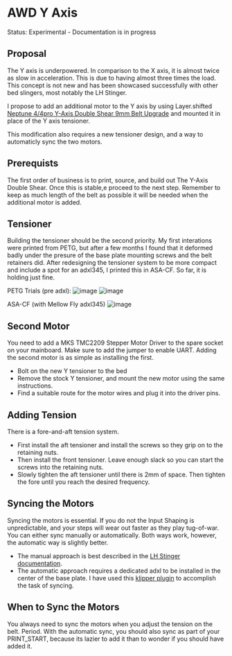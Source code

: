 # AWD Y Axis
Status: Experimental - Documentation is in progress

## Proposal
The Y axis is underpowered. In comparison to the X axis, it is almost twice as slow in acceleration. This is due to having almost three times the load. This concept is not new and has been showcased successfully with other bed slingers, most notably the LH Stinger.

I propose to add an additional motor to the Y axis by using Layer.shifted [Neptune 4/4pro Y-Axis Double Shear 9mm Belt Upgrade](https://www.printables.com/model/1208536-neptune-44pro-y-axis-double-shear-9mm-belt-upgrade) and mounted it in place of the Y axis tensioner.

This modification also requires a new tensioner design, and a way to automaticly sync the two motors.

## Prerequists
The first order of business is to print, source, and build out The Y-Axis Double Shear. Once this is stable,e proceed to the next step. Remember to keep as much length of the belt as possible it will be needed when the additional motor is added.

## Tensioner
Building the tensioner should be the second priority. My first interations were printed from PETG, but after a few months I found that it deformed badly under the presure of the base plate mounting screws and the belt retainers did. After redesigning the tensioner system to be more compact and include a spot for an adxl345, I printed this in ASA-CF. So far, it is holding just fine.

PETG Trials (pre adxl):
![image](https://github.com/user-attachments/assets/0d7da6f4-8fae-49e4-a98d-04bbaafb8e52)
![image](https://github.com/user-attachments/assets/c90b9249-b98b-47ea-a6e3-f3b157b50856)

ASA-CF (with Mellow Fly adxl345)
![image](https://github.com/user-attachments/assets/07147fa6-2a75-400a-81b3-49b518d19d3f)

## Second Motor
You need to add a MKS TMC2209 Stepper Motor Driver to the spare socket on your mainboard. Make sure to add the jumper to enable UART.
Adding the second motor is as simple as installing the first. 
- Bolt on the new Y tensioner to the bed
- Remove the stock Y tensioner, and mount the new motor using the same instructions.
- Find a suitable route for the motor wires and plug it into the driver pins.

## Adding Tension
There is a fore-and-aft tension system. 
- First install the aft tensioner and install the screws so they grip on to the retaining nuts.
- Then install the front tensioner. Leave enough slack so you can start the screws into the retaining nuts.
- Slowly tighten the aft tensioner until there is 2mm of space. Then tighten the fore until you reach the desired frequency.

## Syncing the Motors
Syncing the motors is essential. If you do not the Input Shaping is unpredictable, and your steps will wear out faster as they play tug-of-war. You can either sync manually or automatically. Both ways work, however, the automatic way is slightly better.
- The manual approach is best described in the [LH Stinger documentation](https://github.com/lhndo/LH-Stinger/wiki/Tuning#awd-y-stepper-motor-sync).
- The automatic approach requires a dedicated adxl to be installed in the center of the base plate. I have used this [klipper plugin](https://github.com/MRX8024/motors-sync/tree/main) to accomplish the task of syncing.

## When to Sync the Motors
You always need to sync the motors when you adjust the tension on the belt. Period. 
With the automatic sync, you should also sync as part of your PRINT_START, because its lazier to add it than to wonder if you should have added it.

